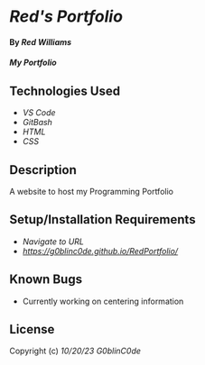 # _Red's Portfolio_

#### By _**Red Williams**_

#### _My Portfolio_

## Technologies Used

* _VS Code_
* _GitBash_
* _HTML_
* _CSS_

## Description

A website to host my Programming Portfolio

## Setup/Installation Requirements

* _Navigate to URL_
* _https://g0blinc0de.github.io/RedPortfolio/_



## Known Bugs

* Currently working on centering information


## License



Copyright (c) _10/20/23_ _G0blinC0de_